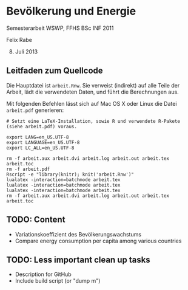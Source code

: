 Bevölkerung und Energie
=======================

Semesterarbeit WSWP, FFHS BSc INF 2011

Felix Rabe

8. Juli 2013


Leitfaden zum Quellcode
-----------------------

Die Hauptdatei ist `arbeit.Rnw`.  Sie verweist (indirekt) auf alle Teile der Arbeit, lädt die verwendeten Daten, und führt die Berechnungen aus.

Mit folgenden Befehlen lässt sich auf Mac OS X oder Linux die Datei `arbeit.pdf` generieren:

    # Setzt eine LaTeX-Installation, sowie R und verwendete R-Pakete (siehe arbeit.pdf) voraus.

    export LANG=en_US.UTF-8
    export LANGUAGE=en_US.UTF-8
    export LC_ALL=en_US.UTF-8

    rm -f arbeit.aux arbeit.dvi arbeit.log arbeit.out arbeit.tex arbeit.toc
    rm -f arbeit.pdf
    Rscript -e "library(knitr); knit('arbeit.Rnw')"
    lualatex -interaction=batchmode arbeit.tex
    lualatex -interaction=batchmode arbeit.tex
    lualatex -interaction=batchmode arbeit.tex
    rm -f arbeit.aux arbeit.dvi arbeit.log arbeit.out arbeit.tex arbeit.toc


TODO: Content
-------------

- Variationskoeffizient des Bevölkerungswachstums
- Compare energy consumption per capita among various countries


TODO: Less important clean up tasks
-----------------------------------

- Description for GitHub
- Include build script (or "dump m")
